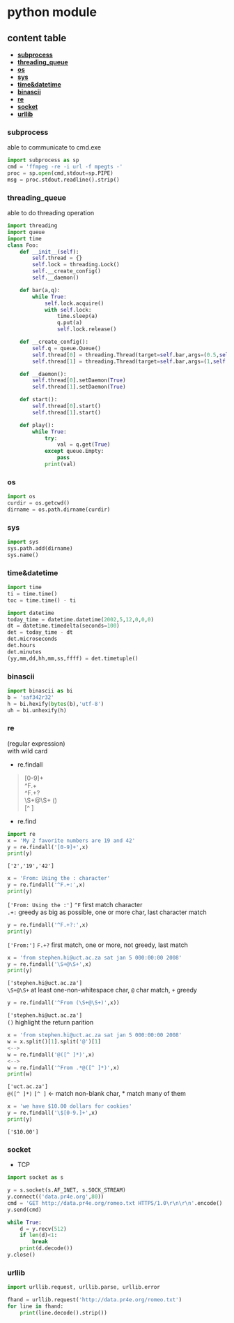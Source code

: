 # python module  

## content table
* **[subprocess](#subprocess)**
* **[threading_queue](#threading&queue)**
* **[os](#os)**
* **[sys](#sys)**
* **[time&datetime](#time&datetime)**
* **[binascii](#binascii)**
* **[re](#re)**
* **[socket](#socket)**  
* **[urllib](#urllib)**

### subprocess
able to communicate to cmd.exe  
```python  
import subprocess as sp
cmd = 'ffmpeg -re -i url -f mpegts -'
proc = sp.open(cmd,stdout=sp.PIPE)
msg = proc.stdout.readline().strip()
```

### threading_queue
able to do threading operation  
```python
import threading
import queue
import time
class Foo:
	def __init__(self):
		self.thread = {}
		self.lock = threading.Lock()
		self.__create_config()
		self.__daemon()

	def bar(a,q):
		while True:
			self.lock.acquire()
			with self.lock:
				time.sleep(a)
				q.put(a)
				self.lock.release()

	def __create_config():
		self.q = queue.Queue()
		self.thread[0] = threading.Thread(target=self.bar,args=(0.5,self.q))
		self.thread[1] = threading.Thread(target=self.bar,args=(1,self.q))

	def __daemon():
		self.thread[0].setDaemon(True)
		self.thread[1].setDaemon(True)

	def start():
		self.thread[0].start()
		self.thread[1].start()

	def play():
		while True:
			try:
				val = q.get(True)
			except queue.Empty:
				pass
			print(val)

```
### os
```python
import os
curdir = os.getcwd()
dirname = os.path.dirname(curdir)
```
### sys
```python
import sys
sys.path.add(dirname)
sys.name()
```
### time&datetime
```python
import time
ti = time.time()
toc = time.time() - ti

import datetime
today_time = datetime.datetime(2002,5,12,0,0,0)
dt = datetime.timedelta(seconds=100)
det = today_time - dt
det.microseconds
det.hours
det.minutes
(yy,mm,dd,hh,mm,ss,ffff) = det.timetuple()
```
### binascii  
```python
import binascii as bi
b = 'saf342r32'
h = bi.hexify(bytes(b),'utf-8')
uh = bi.unhexify(h)
```

### re  
(regular expression)  
with wild card  
- re.findall  
> [0-9]+  
> ^F.+   
> ^F.+?  
> \S+@\S+
> ()  
> [^ ] 
- re.find  


```python
import re
x = 'My 2 favorite numbers are 19 and 42'
y = re.findall('[0-9]+',x)
print(y)
```
`['2','19','42']`

```python
x = 'From: Using the : character'
y = re.findall('^F.+:',x)
print(y)
````
`['From: Using the :']`
`^F` first match character  
`.+:` greedy as big as possible, one or more char, last character match  

```python
y = re.findall('^F.+?:',x)
print(y)
```
`['From:']` 
`F.+?` first match, one or more, not greedy, last match 

```python
x = 'from stephen.hi@uct.ac.za sat jan 5 000:00:00 2008'
y = re.findall('\S+@\S+',x)
print(y)
```
`['stephen.hi@uct.ac.za']`   
`\S+@\S+`  at least one-non-whitespace char, `@` char match, `+` greedy  


```python
y = re.findall('^From (\S+@\S+)',x))
```
`['stephen.hi@uct.ac.za']`  
`()` highlight the return parition  

```python 
x = 'from stephen.hi@uct.ac.za sat jan 5 000:00:00 2008'
w = x.split()[1].split('@')[1]
<-->
w = re.findall('@([^ ]*)',x)
<-->
w = re.findall('^From .*@([^ ]*)',x)
print(w)
```
`['uct.ac.za']`  
`@([^ ]*)`  `[^ ]` <- match non-blank char, * match many of them  

```python
x = 'we have $10.00 dollars for cookies'  
y = re.findall('\$[0-9.]+',x)
print(y)
```
`['$10.00']`

### socket  
- TCP  
```python
import socket as s

y = s.socket(s.AF_INET, s.SOCK_STREAM)
y.connect(('data.pr4e.org',80))
cmd = 'GET http://data.pr4e.org/romeo.txt HTTPS/1.0\r\n\r\n'.encode()
y.send(cmd)

while True:
	d = y.recv(512)
	if len(d)<1:
		break
	print(d.decode())
y.close()
```

### urllib
```python
import urllib.request, urllib.parse, urllib.error

fhand = urllib.request('http://data.pr4e.org/romeo.txt')
for line in fhand:
	print(line.decode().strip())
```

